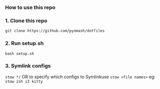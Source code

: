 ### How to use this repo

### 1. Clone this repo
```git clone https://github.com/pynmash/dotfiles```

### 2. Run setup.sh 
```bash setup.sh```

### 3. Symlink configs
```stow */```
OR to specify which configs to Symlinkuse `stow <file names>` eg:
```stow zsh i3 kitty```
